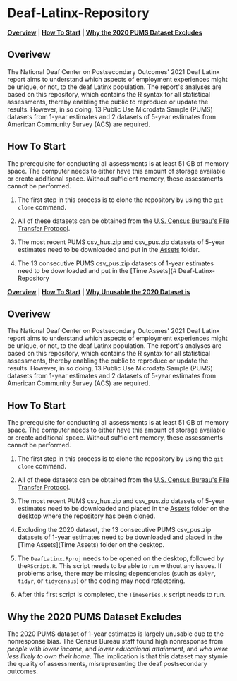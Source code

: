# Deaf-Latinx-Repository

**[Overview](#overview)** | **[How To Start](start)** | **[Why the 2020 PUMS Dataset Excludes](files)**

## Overivew <a id = 'overview'></a>

The National Deaf Center on Postsecondary Outcomes' 2021 Deaf Latinx report aims to understand which aspects of employment experiences might be unique, or not, to the deaf Latinx population. The report's analyses are based on this repository, which contains the R syntax for all statistical assessments, thereby enabling the public to reproduce or update the results. However, in so doing, 13 Public Use Microdata Sample (PUMS) datasets from 1-year estimates and 2 datasets of 5-year estimates from American Community Survey (ACS) are required.

## How To Start <a id = 'start'></a>

The prerequisite for conducting all assessments is at least 51 GB of memory space. The computer needs to either have this amount of storage available or create additional space. Without sufficient memory, these assessments cannot be performed.

1. The first step in this process is to clone the repository by using the ```git clone``` command.

2. All of these datasets can be obtained from the [U.S. Census Bureau's File Transfer Protocol](https://www2.census.gov/programs-surveys/acs/data/pums/).

3. The most recent PUMS csv_hus.zip and csv_pus.zip datasets of 5-year estimates need to be downloaded and put in the [Assets](Assets) folder.
   
4. The 13 consecutive PUMS csv_pus.zip datasets of 1-year estimates need to be downloaded and put in the [Time Assets](# Deaf-Latinx-Repository

**[Overview](#overview)** | **[How To Start](start)** | **[Why Unusable the 2020 Dataset is](files)**

## Overivew <a id = 'overview'></a>

The National Deaf Center on Postsecondary Outcomes' 2021 Deaf Latinx report aims to understand which aspects of employment experiences might be unique, or not, to the deaf Latinx population. The report's analyses are based on this repository, which contains the R syntax for all statistical assessments, thereby enabling the public to reproduce or update the results. However, in so doing, 13 Public Use Microdata Sample (PUMS) datasets from 1-year estimates and 2 datasets of 5-year estimates from American Community Survey (ACS) are required.

## How To Start <a id = 'start'></a>

The prerequisite for conducting all assessments is at least 51 GB of memory space. The computer needs to either have this amount of storage available or create additional space. Without sufficient memory, these assessments cannot be performed.

1. The first step in this process is to clone the repository by using the ```git clone``` command.

2. All of these datasets can be obtained from the [U.S. Census Bureau's File Transfer Protocol](https://www2.census.gov/programs-surveys/acs/data/pums/).

3. The most recent PUMS csv_hus.zip and csv_pus.zip datasets of 5-year estimates need to be downloaded and placed in the [Assets](Assets) folder on the desktop where the repository has been cloned.
   
4. Excluding the 2020 dataset, the 13 consecutive PUMS csv_pus.zip datasets of 1-year estimates need to be downloaded and placed in the [Time Assets](Time Assets) folder on the desktop.

5. The ```DeafLatinx.Rproj``` needs to be opened on the desktop, followed by the```RScript.R```. This script needs to be able to run without any issues. If problems arise, there may be missing dependencies (such as ```dplyr```, ```tidyr```, or ```tidycensus```) or the coding may need refactoring.

6. After this first script is completed, the ```TimeSeries.R``` script needs to run.

## Why the 2020 PUMS Dataset Excludes <a id = 'files'></a>

The 2020 PUMS dataset of 1-year estimates is largely unusable due to the nonresponse bias. The Census Bureau staff found high nonresponse from *people with lower income*, and *lower educational attainment*, and *who were less likely to own their home*. The implication is that this dataset may stymie the quality of assessments, misrepresenting the deaf postsecondary outcomes.  
